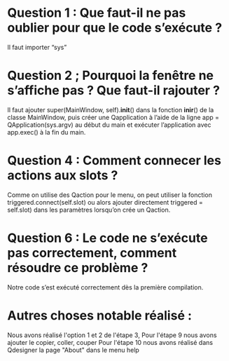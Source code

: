 # Question 1 : Que faut-il ne pas oublier pour que le code s’exécute ?
Il faut importer “sys”

# Question 2 ; Pourquoi la fenêtre ne s’affiche pas ? Que faut-il rajouter ?
Il faut ajouter super(MainWindow, self).__init__() dans la fonction __inir__() de la classe MainWindow, 
puis créer une Qapplication à l’aide de la ligne app = QApplication(sys.argv) au début du main et exécuter l’application avec app.exec() à la fin du main.

# Question 4 : Comment connecer les actions aux slots ?
Comme on utilise des Qaction pour le menu, on peut utiliser la fonction triggered.connect(self.slot) ou alors ajouter directement triggered = self.slot) dans les paramètres lorsqu’on crée un Qaction.

# Question 6 : Le code ne s’exécute pas correctement, comment résoudre ce problème ?
Notre code s’est exécuté correctement dès la première compilation.

# Autres choses notable réalisé :
Nous avons réalisé l'option 1 et 2 de l'étape 3,
Pour l'étape 9 nous avons ajouter le copier, coller, couper
Pour l'étape 10 nous avons réalisé dans Qdesigner la page "About" dans le menu help
